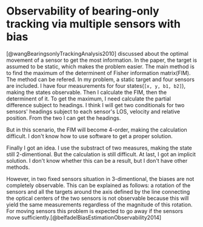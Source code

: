 # Observability of bearing-only tracking via multiple sensors with bias

[@wangBearingsonlyTrackingAnalysis2010] discussed about the optimal movement of a sensor to get the most information. In the paper, the target is assumed to be static, which makes the problem easier. The main method is to find the maximum of the determinent of Fisher information matrix(FIM). The method can be refered. In my problem, a static target and four sensors are included. I have four measurements for four states(`[x, y, b1, b2]`), making the states observable. Then I calculate the FIM, then the determinent of it. To get the maximum, I need calculate the partial difference subject to headings. I think I will get two conditionals for two sensors' headings subject to each sensor's LOS, velocity and relative position. From the two I can get the headings.

But in this scenario, the FIM will become 4-order, making the calculation difficult. I don't know how to use software to get a proper solution.

Finally I got an idea. I use the substract of two measures, making the state still 2-dimentional. But the calculation is still difficult. At last, I got an implicit solution. I don't know whether this can be a result, but I don't have other methods. 

However, in two fixed sensors situation in 3-dimentional, the biases are not completely observable. This can be explained as follows: a rotation of the sensors and all the targets around the axis defined by the line connecting the optical centers of the two sensors is not observable because this will yield the same measurements regardless of the magnitude of this rotation. For moving sensors this problem is expected to go away if the sensors move sufficiently.[@belfadelBiasEstimationObservability2014]